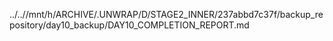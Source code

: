 ../..//mnt/h/ARCHIVE/.UNWRAP/D/STAGE2_INNER/237abbd7c37f/backup_repository/day10_backup/DAY10_COMPLETION_REPORT.md